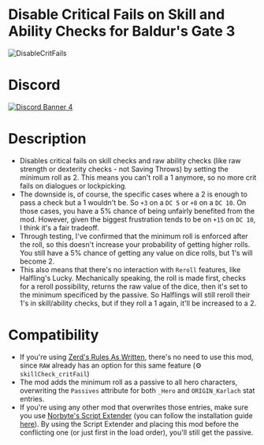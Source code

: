 Disable Critical Fails on Skill and Ability Checks for Baldur's Gate 3
=======

![DisableCritFails](https://github.com/ZerdBG3/DCF/assets/40004649/4c1e7df7-7381-43bf-9711-8caaa0c7df29)

# Discord

[![Discord Banner 4](https://discordapp.com/api/guilds/767878527634243624/widget.png?style=banner2)](https://discord.gg/FFKTbzKktj)

# Description

* Disables critical fails on skill checks and raw ability checks (like raw strength or dexterity checks - not Saving Throws) by setting the minimum roll as 2. This means you can't roll a 1 anymore, so no more crit fails on dialogues or lockpicking.
* The downside is, of course, the specific cases where a 2 is enough to pass a check but a 1 wouldn't be. So `+3` on a `DC 5` or `+8` on a `DC 10`. On those cases, you have a 5% chance of being unfairly benefited from the mod. However, given the biggest frustration tends to be on `+15` on `DC 10`, I think it's a fair tradeoff.
* Through testing, I've confirmed that the minimum roll is enforced after the roll, so this doesn't increase your probability of getting higher rolls. You still have a 5% chance of getting any value on dice rolls, but 1's will become 2.
* This also means that there's no interaction with `Reroll` features, like Halfling's Lucky. Mechanically speaking, the roll is made first, checks for a reroll possibility, returns the raw value of the dice, then it's set to the minimum specificed by the passive. So Halflings will still reroll their 1's in skill/ability checks, but if they roll a 1 again, it'll be increased to a 2.

# Compatibility

* If you're using [Zerd's Rules As Written](https://github.com/ZerdBG3/RAW), there's no need to use this mod, since `RAW` already has an option for this same feature (⚙️ `skillCheck_critFail`)
* The mod adds the minimum roll as a passive to all hero characters, overwriting the `Passives` attribute for both `_Hero` and `ORIGIN_Karlach` stat entries.
* If you're using any other mod that overwrites those entries, make sure you use [Norbyte's Script Extender](https://github.com/Norbyte/bg3se/releases) (you can follow the installation guide [here](https://github.com/ZerdBG3/RAW/blob/main/Installing.md#requirements)). By using the Script Extender and placing this mod before the conflicting one (or just first in the load order), you'll still get the passive.
